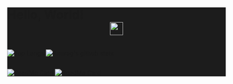 <div style="background-color: #1C1C1C; ">

  # Hello, World!<center> <img src="https://raw.githubusercontent.com/MartinHeinz/MartinHeinz/master/wave.gif" width="30px"></center>

  <div style="display: flex">

  ![Top Langs](https://github-readme-stats.vercel.app/api/top-langs/?username=Nathan985&theme=tokyonight)
  ![Anurag's github stats](https://github-readme-stats.vercel.app/api?username=Nathan985&show_icons=true&theme=radical)

  </div>

  <div style="display: flexbox">

  [![ReadMe Card](https://github-readme-stats.vercel.app/api/pin/?username=Nathan985&repo=AppChat&?theme=tokyonight)](https://github.com/anuraghazra/github-readme-stats)
  [![ReadMe Card](https://github-readme-stats.vercel.app/api/pin/?username=AlvesFe&repo=TCCMedWork&?theme=tokyonight)](https://github.com/anuraghazra/github-readme-stats)

  </div>

</div>
